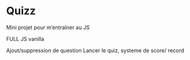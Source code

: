 # Quizz
Mini projet pour m’entraîner au JS

FULL JS vanilla

Ajout/suppression de question
Lancer le quiz, systeme de score/ record
